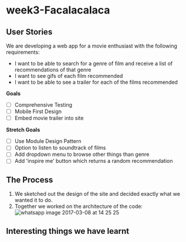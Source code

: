 # week3-Facalacalaca

## User Stories

We are developing a web app for a movie enthusiast with the following requirements:
- I want to be able to search for a genre of film and receive a list of recommendations of that genre
- I want to see gifs of each film recommended
- I want to be able to see a trailer for each of the films recommended

**Goals**
- [ ] Comprehensive Testing
- [ ] Mobile First Design
- [ ] Embed movie trailer into site

**Stretch Goals**
- [ ] Use Module Design Pattern
- [ ] Option to listen to soundtrack of films
- [ ] Add dropdown menu to browse other things than genre
- [ ] Add 'inspire me' button which returns a random recommendation

## The Process

1. We sketched out the design of the site and decided exactly what we wanted it to do.
2. Together we worked on the architecture of the code:
![whatsapp image 2017-03-08 at 14 25 25](https://cloud.githubusercontent.com/assets/16895125/23707806/97e75772-040b-11e7-8410-eb3dc897de31.jpeg)


## Interesting things we have learnt
